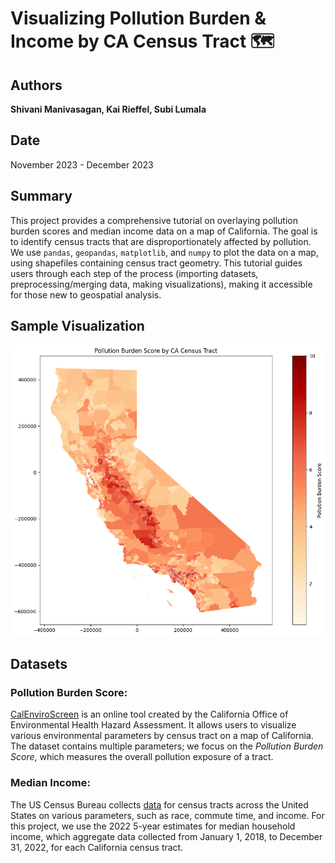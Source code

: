 # Visualizing Pollution Burden & Income by CA Census Tract 🗺️

## Authors
**Shivani Manivasagan, Kai Rieffel, Subi Lumala**

## Date
November 2023 - December 2023

## Summary
This project provides a comprehensive tutorial on overlaying pollution burden scores and median income data on a map of California. The goal is to identify census tracts that are disproportionately affected by pollution. We use `pandas`, `geopandas`, `matplotlib`, and `numpy` to plot the data on a map, using shapefiles containing census tract geometry. This tutorial guides users through each step of the process (importing datasets, preprocessing/merging data, making visualizations), making it accessible for those new to geospatial analysis.

## Sample Visualization
![Pollution Burden Score by CA Census Tract](Images/pollution-burden-ca-census-tract.png)

## Datasets

### Pollution Burden Score:
[CalEnviroScreen](https://oehha.ca.gov/calenviroscreen/report/calenviroscreen-40) is an online tool created by the California Office of Environmental Health Hazard Assessment. It allows users to visualize various environmental parameters by census tract on a map of California. The dataset contains multiple parameters; we focus on the *Pollution Burden Score*, which measures the overall pollution exposure of a tract.

### Median Income:
The US Census Bureau collects [data](https://data.census.gov/) for census tracts across the United States on various parameters, such as race, commute time, and income. For this project, we use the 2022 5-year estimates for median household income, which aggregate data collected from January 1, 2018, to December 31, 2022, for each California census tract.
